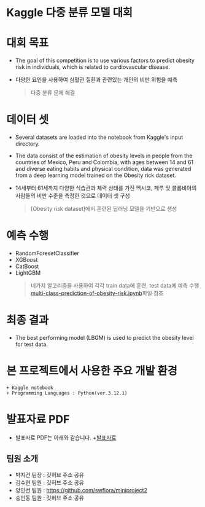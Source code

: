 # Kaggle 다중 분류 모델 대회

# 대회 목표
- The goal of this competition is to use various factors to predict obesity risk in individuals, which is related to cardiovascular disease.

- 다양한 요인을 사용하여 심혈관 질환과 관련있는 개인의 비만 위험을 예측
    > 다중 분류 문제 해결

# 데이터 셋
- Several datasets are loaded into the notebook from Kaggle's input directory.

- The data consist of the estimation of obesity levels in people from the countries of Mexico, Peru and Colombia, with ages between 14 and 61 and diverse eating habits and physical condition, data was generated from a deep learning model trained on the Obesity rick dataset.

- 14세부터 61세까지 다양한 식습관과 체력 상태를 가진 멕시코, 페루 및 콜롬비아의 사람들의 비만 수준을 측정한 것으로 데이터 셋 구성
    > [Obesity risk dataset]에서 훈련된 딥러닝 모델을 기반으로 생성


# 예측 수행 
- RandomForesetClassifier
- XGBoost
- CatBoost
- LightGBM
    > 네가지 알고리즘을 사용하여 각각 train data에 훈련, test data에 예측 수행
    > [multi-class-prediction-of-obesity-risk.ipynb](multi-class-prediction-of-obesity-risk.ipynb)파일 참조

# 최종 결과
- The best performing model (LBGM) is used to predict the obesity level for test data.


# 본 프로젝트에서 사용한 주요 개발 환경
    + Kaggle notebook
    + Programming Languages : Python(ver.3.12.1)


# 발표자료 PDF
- 발표자료 PDF는 아래와 같습니다.
    +[발표자료]()

## 팀원 소개
- 박지건 팀장 : 깃허브 주소 공유
- 김수현 팀원 : 깃허브 주소 공유
- 양인선 팀원 : https://github.com/swflora/miniproject2
- 송인동 팀원 : 깃허브 주소 공유
